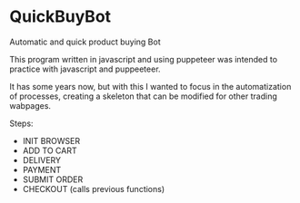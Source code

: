 # QuickBuyBot

Automatic and quick product buying Bot

This program written in javascript and using puppeteer was intended to practice with javascript and puppeeteer.

It has some years now, but with this I wanted to focus in the automatization of processes, creating a skeleton that can be modified for other trading wabpages.

Steps:

- INIT BROWSER
- ADD TO CART
- DELIVERY
- PAYMENT
- SUBMIT ORDER
- CHECKOUT (calls previous functions)

